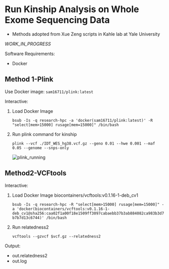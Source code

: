 # Run Kinship Analysis on Whole Exome Sequencing Data
- Methods adopted from Xue Zeng scripts in Kahle lab at Yale University

*WORK_IN_PROGRESS*

Software Requirements:
- Docker

## Method 1-Plink
Use Docker image: ```sam16711/plink:latest```

Interactive:

1. Load Docker Image

    ```bsub -Is -q research-hpc -a 'docker(sam16711/plink:latest)' -R "select[mem>15000] rusage[mem=15000]" /bin/bash```

1. Run plink command for kinship

    ```plink --vcf ./IDT_WES_hg38.vcf.gz --geno 0.01 --hwe 0.001 --maf 0.05 --genome --snps-only```

    ![plink_running](https://github.com/jinlab-washu/Plink/blob/master/plink_kinship.png)
    
## Method2-VCFtools

Interactive:

1. Load Docker Image biocontainers/vcftools:v0.1.16-1-deb_cv1

    ```bsub -Is -q research-hpc -R "select[mem>15000] rusage[mem=15000]" -a 'docker(biocontainers/vcftools:v0.1.16-1-deb_cv1@sha256:caa02f1a00f18e1509ff3097cabaebb37b3ab884082ca983b3d7b7b7d13c6744)' /bin/bash```

2. Run relatedness2

    ```vcftools --gzvcf $vcf.gz --relatedness2```
    
Output:

- out.relatedness2
- out.log
